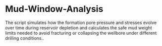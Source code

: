 # Mud-Window-Analysis
The script simulates how the formation pore pressure and stresses evolve over time during reservoir depletion and calculates the safe mud weight limits needed to avoid fracturing or collapsing the wellbore under different drilling conditions..
